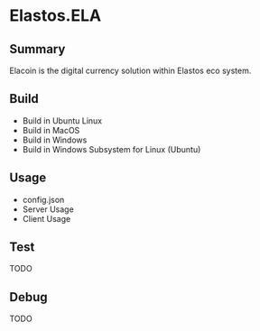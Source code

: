 # Elastos.ELA

## Summary

Elacoin is the digital currency solution within Elastos eco system.

## Build

- Build in Ubuntu Linux
- Build in MacOS
- Build in Windows
- Build in Windows Subsystem for Linux (Ubuntu)

## Usage

- config.json
- Server Usage
- Client Usage

## Test

TODO

## Debug

TODO
